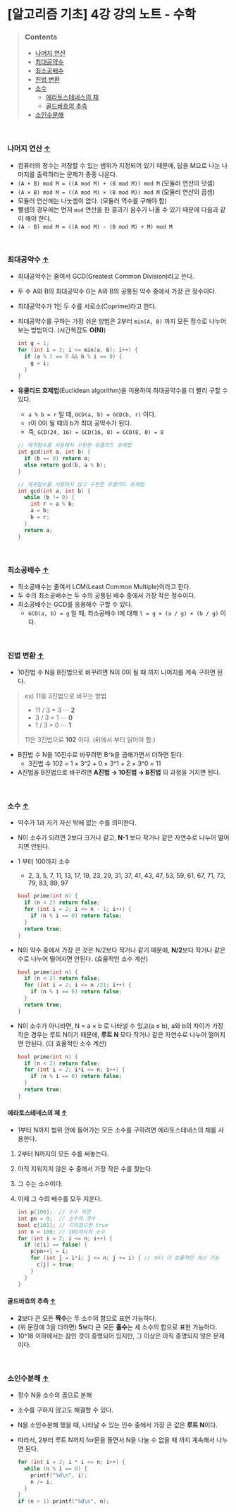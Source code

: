 # [알고리즘 기초] 4강 강의 노트 - 수학

> ### Contents
>
> - [나머지 연산](#나머지-연산-)
> - [최대공약수](#최대공약수-)
> - [최소공배수](#최소공배수-)
> - [진법 변환](#진법-변환-)
> - [소수](#소수-)
>   - [에라토스테네스의 체](#에라토스테네스의-체-)
>   - [골드바흐의 추측](#골드바흐의-추측-)
> - [소인수분해](#소인수분해-)

<br/>

### 나머지 연산 [↑](#contents)

- 컴퓨터의 정수는 저장할 수 있는 범위가 지정되어 있기 때문에, 답을 M으로 나눈 나머지를 출력하라는 문제가 종종 나온다.
- `(A + B) mod M = ((A mod M) + (B mod M)) mod M` (모듈러 연산의 덧셈)
- `(A × B) mod M = ((A mod M) × (B mod M)) mod M` (모듈러 연산의 곱셈)
- 모듈러 연산에는 나눗셈이 없다. (모듈러 역수를 구해야 함)
- 뺄셈의 경우에는 먼저 `mod` 연산을 한 결과가 음수가 나올 수 있기 때문에 다음과 같이 해야 한다.
- `(A - B) mod M = ((A mod M) - (B mod M) + M) mod M`

<br />

### 최대공약수 [↑](#contents)

- 최대공약수는 줄여서 GCD(Greatest Common Division)라고 쓴다.

- 두 수 A와 B의 최대공약수 G는 A와 B의 공통된 약수 중에서 가장 큰 정수이다.

- 최대공약수가 1인 두 수를 서로소(Coprime)라고 한다.

- 최대공약수를 구하는 가장 쉬운 방법은 2부터 `min(A, B)` 까지 모든 정수로 나누어 보는 방법이다. (시간복잡도 **O(N)**)

  ```c++
  int g = 1;
  for (int i = 2; i <= min(a, b); i++) {
    if (a % 1 == 0 && b % i == 0) {
      g = i;
    }
  }
  ```

- **유클리드 호제법**(Euclidean algorithm)을 이용하여 최대공약수를 더 빨리 구할 수 있다.

  - `a % b = r` 일 때, `GCD(a, b) = GCD(b, r)` 이다.
  - r이 0이 될 때의 b가 최대 공약수가 된다.
  - 즉, `GCD(24, 16) = GCD(16, 8) = GCD(8, 0) = 8`

  ```c++
  // 재귀함수를 사용해서 구현한 유클리드 호제법
  int gcd(int a, int b) {
    if (b == 0) return a;
    else return gcd(b, a % b);
  }
  ```

  ```c++
  // 재귀함수를 사용하지 않고 구현한 유클리드 호제법
  int gcd(int a, int b) {
    while (b != 0) {
      int r = a % b;
      a = b;
      b = r;
    }
    return a;
  }
  ```

<br />

### 최소공배수 [↑](#contents)

- 최소공배수는 줄여서 LCM(Least Common Multiple)이라고 한다.
- 두 수의 최소공배수는 두 수의 공통된 배수 중에서 가장 작은 정수이다.
- 최소공배수는 GCD를 응용해수 구할 수 있다.
  - `GCD(a, b) = g` 일 때, 최소공배수 l에 대해 `l = g × (a / g) × (b / g)` 이다.

<br />

### 진법 변환 [↑](#contents)

- 10진법 수 N을 B진법으로 바꾸려면 N이 0이 될 때 까지 나머지를 계속 구하면 된다.

> ex) 11을 3진법으로 바꾸는 방법
>
> - 11 / 3 = 3 ⋯ **2**
> - 3 / 3 = 1 ⋯ **0**
> - 1 / 3 = 0 ⋯ **1**
>
> 11은 3진법으로 **102** 이다. (뒤에서 부터 읽어야 함.)

- B진법 수 N을 10진수로 바꾸려면 B^k을 곱해가면서 더하면 된다.
  - 3진법 수 102 = 1 × 3^2 + 0 × 3^1 + 2 × 3^0 = 11
- A진법을 B진법으로 바꾸려면 **A진법 → 10진법 → B진법** 의 과정을 거치면 된다.

<br />

### 소수 [↑](#contents)

- 약수가 1과 자기 자신 밖에 없는 수를 의미한다.

- N이 소수가 되려면 2보다 크거나 같고, **N-1** 보다 작거나 같은 자연수로 나누어 떨어지면 안된다.

- 1 부터 100까지 소수

  - 2, 3, 5, 7, 11, 13, 17, 19, 23, 29, 31, 37, 41, 43, 47, 53, 59, 61, 67, 71, 73, 79, 83, 89, 97

  ```c++
  bool prime(int n) {
    if (n < 2) return false;
    for (int i = 2; i <= n - 1; i++) {
      if (n % i == 0) return false;
    }
    return true;
  }
  ```

- N의 약수 중에서 가장 큰 것은 N/2보다 작거나 같기 때문에, **N/2**보다 작거나 같은 수로 나누어 떨어지면 안된다. (효율적인 소수 계산)

  ```c++
  bool prime(int n) {
    if (n < 2) return false;
    for (int i = 2; i <= n /21; i++) {
      if (n % i == 0) return false;
    }
    return true;
  }
  ```

- N이 소수가 아니라면, N = a × b 로 나타낼 수 있고(a ≤ b), a와 b의 차이가 가장 작은 경우는 루트 N이기 때문에, **루트 N** 모다 작거나 같은 자연수로 나누어 떨어지면 안된다. (더 효율적인 소수 계산)

  ```c++
  bool prime(int n) {
    if (n < 2) return false;
    for (int i = 2; i*i <= n; i++) {
      if (n % i == 0) return false;
    }
    return true;
  }
  ```

#### 에라토스테네스의 체 [↑](#contents)

- 1부터 N까지 범위 안에 들어가는 모든 소수를 구하려면 에라토스테네스의 체를 사용한다.

1. 2부터 N까지의 모든 수를 써놓는다.

2. 아직 지워지지 않은 수 중에서 가장 작은 수를 찾는다.

3. 그 수는 소수이다.

4. 이제 그 수의 배수를 모두 지운다.

   ```c++
   int p[100];  // 소수 저장
   int pn = 0;  // 소수의 갯수
   bool c[101]; // 지워졌으면 true
   int n = 100; // 100까지의 소수
   for (int i = 2; i <= n; i++) {
     if (c[i] == false) {
       p[pn++] = i;
       for (int j = i*i; j <= n; j += i) { // 보다 더 효율적인 계산 가능
         c[j] = true;
       }
     }
   }
   ```

#### 골드바흐의 추측 [↑](#contents)

- **2**보다 큰 모든 **짝수**는 두 소수의 합으로 표현 가능하다.
- (위 문장에 3을 더하면) **5**보다 큰 모든 **홀수**는 세 소수의 합으로 표현 가능하다.
- 10^18 이하에서는 참인 것이 증명되어 있지만, 그 이상은 아직 증명되지 않은 문제이다.

<br />

### 소인수분해 [↑](#contents)

- 정수 N을 소수의 곱으로 분해

- 소수를 구하지 않고도 해결할 수 있다.

- N을 소인수분해 했을 때, 나타날 수 있는 인수 중에서 가장 큰 값은 **루트 N**이다.

- 따라서, 2부터 루트 N까지 for문을 돌면서 N을 나눌 수 없을 때 까지 계속해서 나누면 된다.

  ```c++
  for (int i = 2; i * i <= n; i++) {
    while (n % i == 0) {
      printf("%d\n", i);
      n /= i;
    }
  }
  if (n > 1) printf("%d\n", n);
  ```

  
